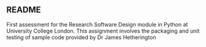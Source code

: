 README
------
First assessment for the Research Software Design module in Python at University College London. This assignment involves the packaging and unit testing of sample code provided by Dr James Hetherington
